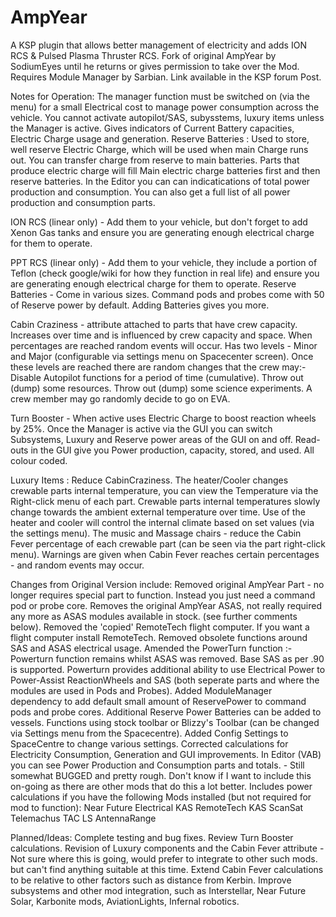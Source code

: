 # AmpYear
A KSP plugin that allows better management of electricity and adds ION RCS & Pulsed Plasma Thruster RCS.
Fork of original AmpYear by SodiumEyes until he returns or gives permission to take over the Mod. 
Requires Module Manager by Sarbian. Link available in the KSP forum Post.

Notes for Operation:
The manager function must be switched on (via the menu) for a small Electrical cost to manage power consumption across the vehicle. You cannot activate autopilot/SAS, subysstems, luxury items unless the Manager is active.
Gives indicators of Current Battery capacities, Electric Charge usage and generation.
Reserve Batteries : Used to store, well reserve Electric Charge, which will be used when main Charge runs out. You can transfer charge from reserve to main batteries. Parts that produce electric charge will fill Main electric charge batteries first and then reserve batteries.
In the Editor you can can indicatications of total power production and consumption. You can also get a full list of all power production and consumption parts.

ION RCS (linear only) - Add them to your vehicle, but don't forget to add Xenon Gas tanks and ensure you are generating enough electrical charge for them to operate.

PPT RCS (linear only) - Add them to your vehicle, they include a portion of Teflon (check google/wiki for how they function in real life) and ensure you are generating enough electrical charge for them to operate.
Reserve Batteries - Come in various sizes. Command pods and probes come with 50 of Reserve power by default. Adding Batteries gives you more.

Cabin Craziness - attribute attached to parts that have crew capacity. Increases over time and is influenced by crew capacity and space. When percentages are reached random events will occur. 
Has two levels - Minor and Major (configurable via settings menu on Spacecenter screen).
Once these levels are reached there are random changes that the crew may:-
Disable Autopilot functions for a period of time (cumulative).
Throw out (dump) some resources.
Throw out (dump) some science experiments.
A crew member may go randomly decide to go on EVA.

Turn Booster - When active uses Electric Charge to boost reaction wheels by 25%.
Once the Manager is active via the GUI you can switch Subsystems, Luxury and Reserve power areas of the GUI on and off.
Read-outs in the GUI give you Power production, capacity, stored, and used. All colour coded.

Luxury Items : Reduce CabinCraziness. The heater/Cooler changes crewable parts internal temperature, you can view the Temperature via the Right-click menu of each part. Crewable parts internal temperatures slowly change towards the ambient external temperature over time. Use of the heater and cooler will control the internal climate based on set values (via the settings menu). The music and Massage chairs - reduce the Cabin Fever percentage of each crewable part (can be seen via the part right-click menu). Warnings are given when Cabin Fever reaches certain percentages - and random events may occur.

Changes from Original Version include: Removed original AmpYear Part - no longer requires special part to function. 
Instead you just need a command pod or probe core. 
Removes the original AmpYear ASAS, not really required any more as ASAS modules available in stock. (see further comments below). 
Removed the 'copied' RemoteTech flight computer. If you want a flight computer install RemoteTech. 
Removed obsolete functions around SAS and ASAS electrical usage. 
Amended the PowerTurn function :- Powerturn function remains whilst ASAS was removed. 
Base SAS as per .90 is supported. Powerturn provides additional ability to use Electrical Power to Power-Assist ReactionWheels and SAS (both seperate parts and where the modules are used in Pods and Probes). 
Added ModuleManager dependency to add default small amount of ReservePower to command pods and probe cores. 
Additional Reserve Power Batteries can be added to vessels.
Functions using stock toolbar or Blizzy's Toolbar (can be changed via Settings menu from the Spacecentre).
Added Config Settings to SpaceCentre to change various settings. 
Corrected calculations for Electricity Consumption, Generation and GUI improvements. 
In Editor (VAB) you can see Power Production and Consumption parts and totals. - Still somewhat BUGGED and pretty rough. Don't know if I want to include this on-going as there are other mods that do this a lot better. 
Includes power calculations if you have the following Mods installed (but not required for mod to function): 
Near Future Electrical KAS RemoteTech KAS ScanSat Telemachus TAC LS AntennaRange 

Planned/Ideas: 
Complete testing and bug fixes. 
Review Turn Booster calculations.
Revision of Luxury components and the Cabin Fever attribute - Not sure where this is going, would prefer to integrate to other such mods. but can't find anything suitable at this time. Extend Cabin Fever calculations to be relative to other factors such as distance from Kerbin.
Improve subsystems and other mod integration, such as Interstellar, Near Future Solar, Karbonite mods, AviationLights, Infernal robotics. 
